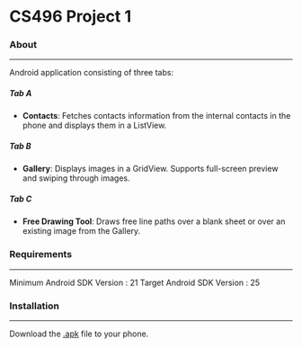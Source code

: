 # CS496 Project 1

### About
---------------------------
Android application consisting of three tabs:

##### Tab A
- **Contacts**: Fetches contacts information from the internal contacts in the phone and  displays them in a ListView.

##### Tab B
- **Gallery**: Displays images in a GridView. Supports full-screen preview and swiping through images.

##### Tab C
- **Free Drawing Tool**: Draws free line paths over a blank sheet or over an existing image from the Gallery.

### Requirements
---------------------------
Minimum Android SDK Version : 21
Target Android SDK Version : 25

### Installation
---------------------------
Download the [.apk](http://35.165.2.118/~chocho/cutiecats.apk) file to your phone.